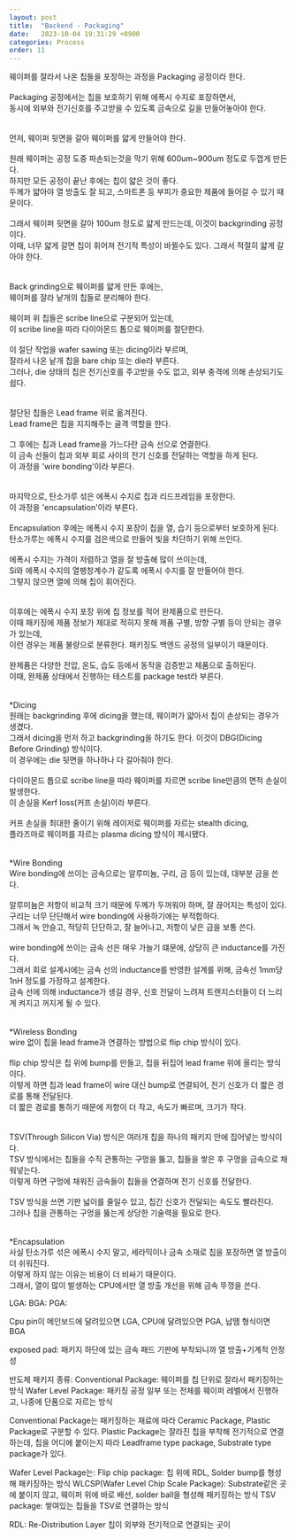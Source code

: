 ```yaml
---
layout: post
title:  "Backend - Packaging"
date:   2023-10-04 19:31:29 +0900
categories: Process
order: 11
---
```


웨이퍼를 잘라서 나온 칩들을 포장하는 과정을 Packaging 공정이라 한다.<br>
<br>
Packaging 공정에서는 칩을 보호하기 위해 에폭시 수지로 포장하면서,<br>
동시에 외부와 전기신호를 주고받을 수 있도록 금속으로 길을 만들어놓아야 한다.<br>
<br>
<br>
먼저, 웨이퍼 뒷면을 갈아 웨이퍼를 얇게 만들어야 한다.<br>
<br>
원래 웨이퍼는 공정 도중 파손되는것을 막기 위해 600um~900um 정도로 두껍게 만든다.<br>
하지만 모든 공정이 끝난 후에는 칩이 얇은 것이 좋다.<br>
두께가 얇아야 열 방출도 잘 되고, 스마트폰 등 부피가 중요한 제품에 들어갈 수 있기 때문이다.<br>
<br>
그래서 웨이퍼 뒷면을 갈아 100um 정도로 얇게 만드는데, 이것이 backgrinding 공정이다.<br>
이때, 너무 얇게 갈면 칩이 휘어져 전기적 특성이 바뀔수도 있다. 그래서 적절히 얇게 갈아야 한다.<br>
<br>
<br>
Back grinding으로 웨이퍼를 얇게 만든 후에는,<br>
웨이퍼를 잘라 낱개의 칩들로 분리해야 한다.<br>
<br>
웨이퍼 위 칩들은 scribe line으로 구분되어 있는데,<br>
이 scribe line을 따라 다이아몬드 톱으로 웨이퍼를 절단한다.<br>
<br>
이 절단 작업을 wafer sawing 또는 dicing이라 부르며,<br>
잘라서 나온 낱개 칩을 bare chip 또는 die라 부른다.<br>
그러나, die 상태의 칩은 전기신호를 주고받을 수도 없고, 외부 충격에 의해 손상되기도 쉽다.<br>
<br>
<br>
절단된 칩들은 Lead frame 위로 옮겨진다.<br>
Lead frame은 칩을 지지해주는 골격 역할을 한다.<br>
<br>
그 후에는 칩과 Lead frame을 가느다란 금속 선으로 연결한다.<br>
이 금속 선들이 칩과 외부 회로 사이의 전기 신호를 전달하는 역할을 하게 된다.<br>
이 과정을 'wire bonding'이라 부른다.<br>
<br>
<br>
마지막으로, 탄소가루 섞은 에폭시 수지로 칩과 리드프레임을 포장한다.<br>
이 과정을 'encapsulation'이라 부른다.<br>
<br>
Encapsulation 후에는 에폭시 수지 포장이 칩을 열, 습기 등으로부터 보호하게 된다.<br>
탄소가루는 에폭시 수지를 검은색으로 만들어 빛을 차단하기 위해 쓰인다.<br>
<br>
에폭시 수지는 가격이 저렴하고 열을 잘 방출해 많이 쓰이는데,<br>
Si와 에폭시 수지의 열팽창계수가 같도록 에폭시 수지를 잘 만들어야 한다.<br>
그렇지 않으면 열에 의해 칩이 휘어진다.<br>
<br>
<br>
이후에는 에폭시 수지 포장 위에 칩 정보를 적어 완제품으로 만든다.<br>
이때 패키징에 제품 정보가 제대로 적히지 못해 제품 구별, 방향 구별 등이 안되는 경우가 있는데,<br>
이런 경우는 제품 불량으로 분류한다. 패키징도 백엔드 공정의 일부이기 때문이다.<br>
<br>
완제품은 다양한 전압, 온도, 습도 등에서 동작을 검증받고 제품으로 출하된다.<br>
이때, 완제품 상태에서 진행하는 테스트를 package test라 부른다.<br>
<br>
<br>
*Dicing<br>
원래는 backgrinding 후에 dicing을 했는데, 웨이퍼가 얇아서 칩이 손상되는 경우가 생겼다.<br>
그래서 dicing을 먼저 하고 backgrinding을 하기도 한다. 이것이 DBG(Dicing Before Grinding) 방식이다.<br>
이 경우에는 die 뒷면을 하나하나 다 갈아줘야 한다.<br>
<br>
다이아몬드 톱으로 scribe line을 따라 웨이퍼를 자르면 scribe line만큼의 면적 손실이 발생한다.<br>
이 손실을 Kerf loss(커프 손실)이라 부른다.<br>
<br>
커프 손실을 최대한 줄이기 위해 레이저로 웨이퍼를 자르는 stealth dicing,<br>
플라즈마로 웨이퍼를 자르는 plasma dicing 방식이 제시됐다.<br>
<br>
<br>
*Wire Bonding<br>
Wire bonding에 쓰이는 금속으로는 알루미늄, 구리, 금 등이 있는데, 대부분 금을 쓴다.<br>
<br>
알루미늄은 저항이 비교적 크기 때문에 두께가 두꺼워야 하며, 잘 끊어지는 특성이 있다.<br>
구리는 너무 단단해서 wire bonding에 사용하기에는 부적합하다.<br>
그래서 녹 안슬고, 적당히 단단하고, 잘 늘어나고, 저항이 낮은 금을 보통 쓴다.<br>
<br>
wire bonding에 쓰이는 금속 선은 매우 가늘기 떄문에, 상당히 큰 inductance를 가진다.<br>
그래서 회로 설계시에는 금속 선의 inductance를 반영한 설계를 위해, 금속선 1mm당 1nH 정도를 가정하고 설계한다.<br>
금속 선에 의해 inductance가 생길 경우, 신호 전달이 느려져 트랜지스터들이 더 느리게 켜지고 꺼지게 될 수 있다.<br>
<br>
<br>
*Wireless Bonding<br>
wire 없이 칩을 lead frame과 연결하는 방법으로 flip chip 방식이 있다.<br>
<br>
flip chip 방식은 칩 위에 bump를 만들고, 칩을 뒤집어 lead frame 위에 올리는 방식이다.<br>
이렇게 하면 칩과 lead frame이 wire 대신 bump로 연결되어, 전기 신호가 더 짧은 경로를 통해 전달된다.<br>
더 짧은 경로를 통하기 때문에 저항이 더 작고, 속도가 빠르며, 크기가 작다.<br>
<br>
<br>
TSV(Through Silicon Via) 방식은 여러개 칩을 하나의 패키지 안에 집어넣는 방식이다.<br>
TSV 방식에서는 칩들을 수직 관통하는 구멍을 뚫고, 칩들을 쌓은 후 구멍을 금속으로 채워넣는다.<br>
이렇게 하면 구멍에 채워진 금속들이 칩들을 연결하며 전기 신호를 전달한다.<br>
<br>
TSV 방식을 쓰면 기판 넓이를 줄일수 있고, 칩간 신호가 전달되는 속도도 빨라진다.<br>
그러나 칩을 관통하는 구멍을 뚫는게 상당한 기술력을 필요로 한다.<br>
<br>
<br>
*Encapsulation<br>
사실 탄소가루 섞은 에폭시 수지 말고, 세라믹이나 금속 소재로 칩을 포장하면 열 방출이 더 쉬워진다.<br>
이렇게 하지 않는 이유는 비용이 더 비싸기 때문이다.<br>
그래서, 열이 많이 발생하는 CPU에서만 열 방출 개선을 위해 금속 뚜껑을 쓴다.<br>

LGA:
BGA:
PGA:

Cpu pin이 메인보드에 달려있으면 LGA, CPU에 달려있으면 PGA, 납땜 형식이면 BGA

exposed pad: 패키지 하단에 있는 금속 패드
기판에 부착되니까 열 방출+기계적 안정성

반도체 패키지 종류:
Conventional Package: 웨이퍼를 칩 단위로 잘라서 패키징하는 방식
Wafer Level Package: 패키징 공정 일부 또는 전체를 웨이퍼 레벨에서 진행하고, 나중에 단품으로 자르는 방식

Conventional Package는 패키징하는 재료에 따라 Ceramic Package, Plastic Package로 구분할 수 있다.
Plastic Package는 잘라진 칩을 부착해 전기적으로 연결하는데,
칩을 어디에 붙이는지 따라 Leadframe type package, Substrate type package가 있다.

Wafer Level Package는:
Flip chip package: 칩 위에 RDL, Solder bump를 형성해 패키징하는 방식
WLCSP(Wafer Level Chip Scale Package): Substrate같은 곳에 붙이지 않고, 웨이퍼 위에 바로 배선, solder ball을 형성해 패키징하는 방식
TSV package: 쌓여있는 칩들을 TSV로 연결하는 방식

RDL: Re-Distribution Layer
칩이 외부와 전기적으로 연결되는 곳이 
